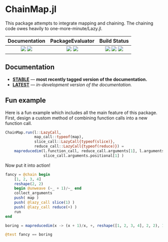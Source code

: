 # ChainMap.jl

This package attempts to integrate mapping and chaining. The chaining code owes
heavily to one-more-minute/Lazy.jl.

| **Documentation**                                                               | **PackageEvaluator**                                            | **Build Status**                                                                                |
|:-------------------------------------------------------------------------------:|:---------------------------------------------------------------:|:-----------------------------------------------------------------------------------------------:|
| [![][docs-stable_image]][docs-stable_url] [![][docs-latest_image]][docs-latest_url] | [![][pkg-0.4_image]][pkg-0.4_url] [![][pkg-0.5_image]][pkg-0.5_url] | [![][travis_image]][travis_url] [![][appveyor_image]][appveyor_url] [![][codecov_image]][codecov_url] |

## Documentation

- [**STABLE**][docs-stable_url] &mdash; **most recently tagged version of the documentation.**
- [**LATEST**][docs-latest_url] &mdash; *in-development version of the documentation.*

## Fun example

Here is a fun example which includes all the main feature of this package. First, design a custom
method of combining function calls into a new function call.

```julia
ChainMap.run(l::LazyCall,
             map_call::typeof(map),
             slice_call::LazyCall{typeof(slice)},
             reduce_call::LazyCall{typeof(reduce)}) =
    mapreducedim(l.function_call, reduce_call.arguments[1], l.arguments.positional[1],
                 slice_call.arguments.positional[1] )
```

Now put it into action!

```julia
fancy = @chain begin
    [1, 2, 3, 4]
    reshape(2, 2)
    begin @unweave (~_ + 1)/~_ end
    collect_arguments
    push( map )
    push( @lazy_call slice(1) )
    push( @lazy_call reduce(+) )
    run
end

boring = mapreducedim(x -> (x + 1)/x, +, reshape([1, 2, 3, 4], 2, 2), 1)

@test fancy == boring
```

[docs-latest_image]: https://img.shields.io/badge/docs-latest-blue.svg
[docs-latest_url]: https://bramtayl.github.io/ChainMap.jl/latest

[docs-stable_image]: https://img.shields.io/badge/docs-stable-blue.svg
[docs-stable_url]: https://bramtayl.github.io/ChainMap.jl/stable

[travis_image]: https://travis-ci.org/bramtayl/ChainMap.jl.svg?branch=master
[travis_url]: https://travis-ci.org/bramtayl/ChainMap.jl

[appveyor_image]: https://ci.appveyor.com/api/projects/status/github/bramtayl/ChainMap.jl?svg=true&branch=master
[appveyor_url]: https://ci.appveyor.com/project/bramtayl/chainmap-jl/branch/master

[codecov_image]: https://coveralls.io/repos/bramtayl/ChainMap.jl/badge.svg?branch=master&service=github
[codecov_url]: https://coveralls.io/github/bramtayl/ChainMap.jl?branch=master

[issues_url]: https://github.com/bramtayl/ChainMap.jl/issues

[pkg-0.4_image]: http://pkg.julialang.org/badges/ChainMap_0.4.svg
[pkg-0.4_url]: http://pkg.julialang.org/?pkg=ChainMap
[pkg-0.5_image]: http://pkg.julialang.org/badges/ChainMap_0.5.svg
[pkg-0.5_url]: http://pkg.julialang.org/?pkg=ChainMap

